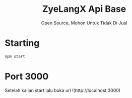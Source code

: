 <h1 align="center" style="margin-top: 0px;">ZyeLangX Api Base</h1>
<p align="center"> Open Source, Mohon Untuk Tidak Di Jual </p>

# Starting 
```javascript
npm start
```
# Port 3000
Setelah kalian start lalu buka url !(http://localhost:3000)
